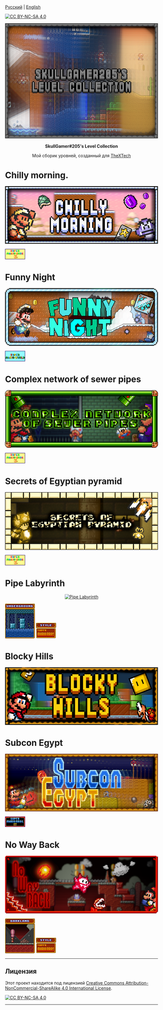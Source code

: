 [Русский](README-RUS.md) | [English](README.md)

[![CC BY-NC-SA 4.0][cc-by-nc-sa-shield]][cc-by-nc-sa]

<p align="center">
<a href="https://github.com/SkullGamer205/MySmbxLevels"><img src="https://raw.githubusercontent.com/SkullGamer205/MySmbxLevels/master/main-logo.png" alt="Logo"></a>
</p>
<p align="center"><b>
SkullGamer#205's Level Collection
</b></p>
<p align="center">Мой сборик уровней, созданный для <a href="https://github.com/Wohlstand/TheXTech"><alt="TheXTech">TheXTech</a></p>

# Chilly morning.
<p align="center">
<a href="https://wohlsoft.ru/forum/viewtopic.php?f=18&t=4462"><img src="https://raw.githubusercontent.com/SkullGamer205/MySmbxLevels/master/completed-levels/SkullGamer205 - Chilly morning./logo.png" alt="Chilly morning"></a>
</p>

<a><img src="https://raw.githubusercontent.com/SkullGamer205/MySmbxLevels/master/.pics/snes/smb3/logo.png" alt="Super Mario Bros 3 (SNES)"></a>
</p>

# Funny Night
<p align="center">
<a href="https://wohlsoft.ru/forum/viewtopic.php?f=18&t=4463"><img src="https://raw.githubusercontent.com/SkullGamer205/MySmbxLevels/main/completed-levels/SkullGamer205%20-%20Funny%20night/logo.png" alt="Funny Night"></a>
</p>

<a><img src="https://raw.githubusercontent.com/SkullGamer205/MySmbxLevels/master/.pics/snes/smw/logo.png" alt="Super Mario World (SNES)"></a>
# Complex network of sewer pipes
<p align="center">
<a href="https://wohlsoft.ru/forum/viewtopic.php?f=18&t=4510"><img src="https://raw.githubusercontent.com/SkullGamer205/MySmbxLevels/master/completed-levels/SkullGamer205 - Complex network of sewer pipes/logo.png" alt="Complex network of sewer pipes"></a>
</p>

<a><img src="https://raw.githubusercontent.com/SkullGamer205/MySmbxLevels/master/.pics/snes/smb3/logo.png" alt="Super Mario Bros 3 (SNES)"></a>
# Secrets of Egyptian pyramid
<p align="center">
<a href="https://wohlsoft.ru/forum/viewtopic.php?f=18&t=4511"><img src="https://raw.githubusercontent.com/SkullGamer205/MySmbxLevels/master/completed-levels/SkullGamer205 - Secrets of Egyptian pyramid/logo.png" alt="Secrets of Egyptian pyramid"></a>
</p>

<a><img src="https://raw.githubusercontent.com/SkullGamer205/MySmbxLevels/master/.pics/snes/smb3/logo.png" alt="Super Mario Bros 3 (SNES)"></a>
# Pipe Labyrinth
<p align="center">
<a href="https://wohlsoft.ru/forum/viewtopic.php?f=18&t=4639"><img src="https://raw.githubusercontent.com/SkullGamer205/MySmbxLevels/master/completed-levels/SkullGamer205 - Pipe Labyrinth/logo.png" alt="Pipe Labyrinth"></a>
</p>

<a><img src="https://raw.githubusercontent.com/SkullGamer205/MySmbxLevels/master/.pics/snes/smb1/themes/dark/underground.png"></a> <a><img src="https://raw.githubusercontent.com/SkullGamer205/MySmbxLevels/master/.pics/snes/smb1/logo.png"></a>


# Blocky Hills
<p align="center">
<a href="https://wohlsoft.ru/forum/viewtopic.php?f=18&t=4706"><img src="https://raw.githubusercontent.com/SkullGamer205/MySmbxLevels/master/completed-levels/SkullGamer205 - Blocky Hills/logo.png" alt="Blocky Hills"></a>
</p>

# Subcon Egypt
<p align="center">
<a href="https://wohlsoft.ru/forum/viewtopic.php?f=18&t=4719"><img src="https://raw.githubusercontent.com/SkullGamer205/MySmbxLevels/master/completed-levels/SkullGamer205 - Subcon Egypt/logo.png" alt="Subcon Egypt"></a>
</p>

<a><img src="https://raw.githubusercontent.com/SkullGamer205/MySmbxLevels/master/.pics/snes/smb2/logo.png" alt="Super Mario Bros 2 (SNES)"></a>

# No Way Back

<p align="center">
<a href="https://wohlsoft.ru/forum/viewtopic.php?f=18&t=4772"><img src="https://raw.githubusercontent.com/SkullGamer205/MySmbxLevels/master/completed-levels/SkullGamer205 - No Way Back/logo.png" alt="Subcon Egypt"></a>
</p>

<a><img src="https://raw.githubusercontent.com/SkullGamer205/MySmbxLevels/master/.pics/snes/smb1/themes/dark/darkland.png"></a> <a><img src="https://raw.githubusercontent.com/SkullGamer205/MySmbxLevels/master/.pics/snes/smb1/logo.png"></a>
****

## Лицензия

Этот проект находится под лицензией [Creative Commons Attribution-NonCommercial-ShareAlike 4.0 International License][cc-by-nc-sa].

[![CC BY-NC-SA 4.0][cc-by-nc-sa-image]][cc-by-nc-sa]

[cc-by-nc-sa]: http://creativecommons.org/licenses/by-nc-sa/4.0/
[cc-by-nc-sa-image]: https://licensebuttons.net/l/by-nc-sa/4.0/88x31.png
[cc-by-nc-sa-shield]: https://img.shields.io/badge/License-CC%20BY--NC--SA%204.0-lightgrey.svg

****
